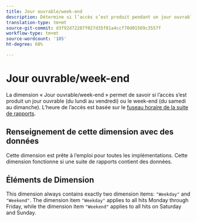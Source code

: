 ```yaml
---
title: Jour ouvrable/week-end
description: Détermine si l’accès s’est produit pendant un jour ouvrable ou le week-end.
translation-type: tm+mt
source-git-commit: d3f92d72207f027d35f81a4ccf70d01569c3557f
workflow-type: tm+mt
source-wordcount: '105'
ht-degree: 68%

---
```



# Jour ouvrable/week-end

La dimension « Jour ouvrable/week-end » permet de savoir si l’accès s’est produit un jour ouvrable (du lundi au vendredi) ou le week-end (du samedi au dimanche). L’heure de l’accès est basée sur le [fuseau horaire de la suite de rapports](/help/admin/admin/general-acct-settings-admin.md).

## Renseignement de cette dimension avec des données

Cette dimension est prête à l’emploi pour toutes les implémentations. Cette dimension fonctionne si une suite de rapports contient des données.

## Éléments de Dimension

This dimension always contains exactly two dimension items: `"Weekday"` and `"Weekend"`. The dimension item `"Weekday"` applies to all hits Monday through Friday, while the dimension item `"Weekend"` applies to all hits on Saturday and Sunday.
